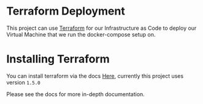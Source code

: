 # Terraform Deployment
This project can use [Terraform](https://www.terraform.io/) for our Infrastructure as Code to deploy our Virtual Machine that we run the docker-compose setup on.

# Installing Terraform
You can install terraform via the docs [Here](https://developer.hashicorp.com/terraform/downloads), currently this project uses version `1.5.0`

Please see the docs for more in-depth documentation.